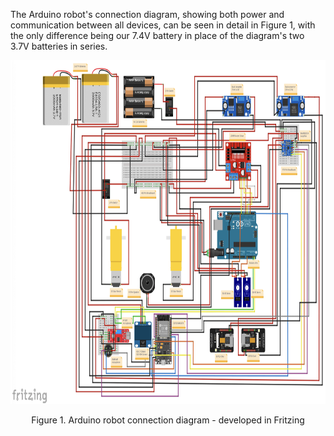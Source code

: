 The Arduino robot's connection diagram, showing both power and communication between all devices, can be seen in detail in Figure 1, with the only difference being our 7.4V battery in place of the diagram's two 3.7V batteries in series.

<div align="center">
    <img height="550" alt="Connections" src="../images/original/connections.png">
    <p>Figure 1. Arduino robot connection diagram - developed in Fritzing</p>
</div>

